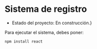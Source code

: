 <h1> Sistema de registro</h1>

- Estado del proyecto: En construcción.}

Para ejecutar el sistema, debes poner:

```npm install react```


